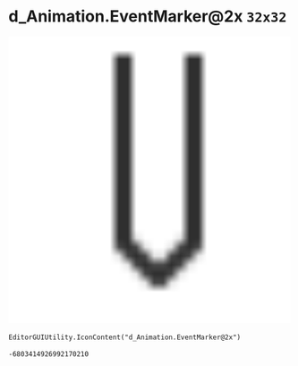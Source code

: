 # d_Animation.EventMarker@2x `32x32`
<img src="/img/d_Animation.EventMarker@2x.png" width=512 height=512>

``` CSharp
EditorGUIUtility.IconContent("d_Animation.EventMarker@2x")
```
```
-6803414926992170210
```
